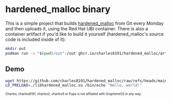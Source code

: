 # hardened_malloc binary 

This is a simple project that builds [hardened_malloc](https://github.com/GrapheneOS/hardened_malloc) from Git every Monday and then uploads it, using the Red Hat UBI container. There is also a container artifact if you'd like to build it yourself (hardened_malloc's source code is included inside of it):

```bash
mkdir out
podman run -v "$(pwd)/out":/out ghcr.io/charles8191/hardened_malloc/artifact 
```

## Demo

```bash
wget https://github.com/charles8191/hardened_malloc/raw/refs/heads/main/libhardened_malloc.so
LD_PRELOAD=./libhardened_malloc.so /bin/echo "Hello, world!"
```

<sup><sub>Charles, charles8191, charles2, charles9 or Pupa is not affilated with GrapheneOS in any way.</sub></sup>

